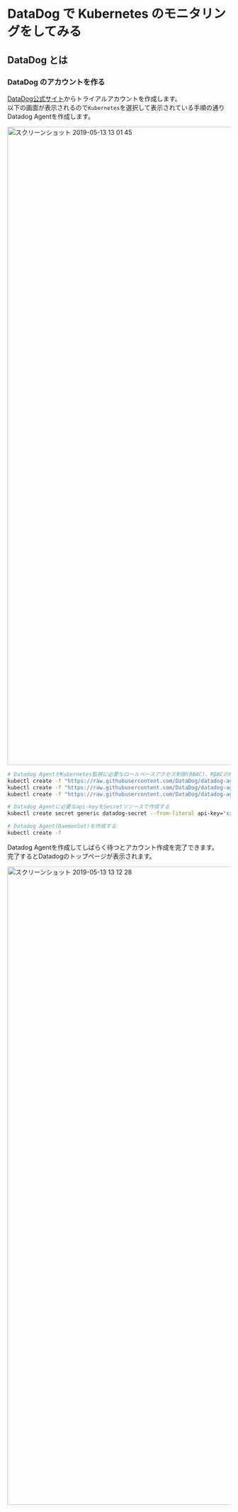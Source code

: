 # DataDog で Kubernetes のモニタリングをしてみる

## DataDog とは

### DataDog のアカウントを作る
[DataDog公式サイト](https://www.datadoghq.com/)からトライアルアカウントを作成します。  
以下の画面が表示されるので`Kubernetes`を選択して表示されている手順の通りDatadog Agentを作成します。

<img width="1440" alt="スクリーンショット 2019-05-13 13 01 45" src="https://user-images.githubusercontent.com/25437304/57611035-f06cd600-75ac-11e9-8bb1-d8483394065b.png">

```bash
# Datadog AgentがKubernetes監視に必要なロールベースアクセス制御(RBAC)、RBACの権限を設定するServiceAccount、ClusterRoleBindingを作成する
kubectl create -f "https://raw.githubusercontent.com/DataDog/datadog-agent/master/Dockerfiles/manifests/rbac/clusterrole.yaml"
kubectl create -f "https://raw.githubusercontent.com/DataDog/datadog-agent/master/Dockerfiles/manifests/rbac/serviceaccount.yaml"
kubectl create -f "https://raw.githubusercontent.com/DataDog/datadog-agent/master/Dockerfiles/manifests/rbac/clusterrolebinding.yaml"

# Datadog Agentに必要なapi-keyをSecretリソースで作成する
kubectl create secret generic datadog-secret --from-literal api-key="xxxxxxxxxxxxxxxxxxxxxxxxxxxxxxxx"

# Datadog Agent(DaemonSet)を作成する
kubectl create -f 
```

Datadog Agentを作成してしばらく待つとアカウント作成を完了できます。  
完了するとDatadogのトップページが表示されます。

<img width="1440" alt="スクリーンショット 2019-05-13 13 12 28" src="https://user-images.githubusercontent.com/25437304/57611520-075ff800-75ae-11e9-83ba-9a390ce16025.png">

